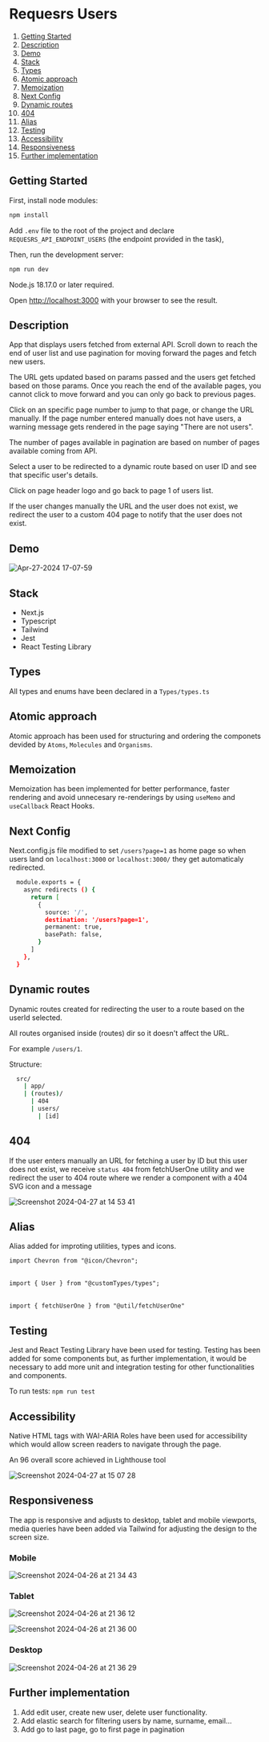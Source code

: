# Requesrs Users

1. [Getting Started](#getting-started)
2. [Description](#description)
3. [Demo](#demo)
4. [Stack](#stack)
5. [Types](#types)
6. [Atomic approach](#atomic-approach)
7. [Memoization](#memoization)
8. [Next Config](#next-config)
9. [Dynamic routes](#dynamic-routes)
10. [404](#404)
11. [Alias](#alias)
12. [Testing](#testing)
13. [Accessibility](#accessibility)
14. [Responsiveness](#responsiveness)
15. [Further implementation](#further-implementation)

## Getting Started

First, install node modules:

```bash
npm install
```

Add `.env` file to the root of the project and declare `REQUESRS_API_ENDPOINT_USERS` (the endpoint provided in the task), 

Then, run the development server:

```bash
npm run dev
```

Node.js 18.17.0 or later required.

Open [http://localhost:3000](http://localhost:3000) with your browser to see the result.

## Description

App that displays users fetched from external API. Scroll down to reach the end of user list and use pagination for moving forward the pages and fetch new users.

The URL gets updated based on params passed and the users get fetched based on those params. Once you reach the end of the available pages, you cannot click to move forward and you can only go back to previous pages.

Click on an specific page number to jump to that page, or change the URL manually. If the page number entered manually does not have users, a warning message gets rendered in the page saying "There are not users".

The number of pages available in pagination are based on number of pages available coming from API.

Select a user to be redirected to a dynamic route based on user ID and see that specific user's details.

Click on page header logo and go back to page 1 of users list.

If the user changes manually the URL and the user does not exist, we redirect the user to a custom 404 page to notify that the user does not exist.

## Demo

![Apr-27-2024 17-07-59](https://github.com/david-lorenzo-vargas/Requesrs-Users/assets/72414745/7a134970-af87-425e-be98-dd176d7109e9)

## Stack

<ul>
  <li>Next.js</li>
  <li>Typescript</li>
  <li>Tailwind</li>
  <li>Jest</li>
  <li>React Testing Library</li>
</ul>

## Types

All types and enums have been declared in a `Types/types.ts`

## Atomic approach

Atomic approach has been used for structuring and ordering the componets devided by `Atoms`, `Molecules` and `Organisms`.

## Memoization

Memoization has been implemented for better performance, faster rendering and avoid unnecesary re-renderings by using `useMemo` and `useCallback` React Hooks.


## Next Config

Next.config.js file modified to set `/users?page=1` as home page so when users land on `localhost:3000` or `localhost:3000/` they get automaticaly redirected.

```bash
  module.exports = {
    async redirects () {
      return [
        {
          source: '/',
          destination: '/users?page=1',
          permanent: true,
          basePath: false,
        }
      ]
    },
  }
```

## Dynamic routes

Dynamic routes created for redirecting the user to a route based on the userId selected.

All routes organised inside (routes) dir so it doesn't affect the URL.

For example `/users/1`.

Structure:

```bash
  src/
    | app/
    | (routes)/
      | 404
      | users/
        | [id]
```       

## 404

If the user enters manually an URL for fetching a user by ID but this user does not exist, we receive `status 404` from fetchUserOne utility and we redirect the user to 404 route where we render a component with a 404 SVG icon and a message

![Screenshot 2024-04-27 at 14 53 41](https://github.com/david-lorenzo-vargas/Requesrs-Users/assets/72414745/e97a20e4-e177-4f18-a87f-bd4bebebcb53)

## Alias

Alias added for improting utilities, types and icons.

`import Chevron from "@icon/Chevron";`
<br>
<br>

`import { User } from "@customTypes/types";`
<br>
<br>

`import { fetchUserOne } from "@util/fetchUserOne"`

## Testing

Jest and React Testing Library have been used for testing. Testing has been added for some components but, as further implementation, it would be necessary to add more unit and integration testing for other functionalities and components.

To run tests: `npm run test`

## Accessibility

Native HTML tags with WAI-ARIA Roles have been used for accessibility which would allow screen readers to navigate through the page.

An 96 overall score achieved in Lighthouse tool

![Screenshot 2024-04-27 at 15 07 28](https://github.com/david-lorenzo-vargas/Requesrs-Users/assets/72414745/734770cc-d653-47b6-b503-ceff74a8a467)


## Responsiveness

The app is responsive and adjusts to desktop, tablet and mobile viewports, media queries have been added via Tailwind for adjusting the design to the screen size.

### Mobile

![Screenshot 2024-04-26 at 21 34 43](https://github.com/david-lorenzo-vargas/Requesrs-Users/assets/72414745/87cd776d-5aac-41f1-9e7b-18e387b9580b)

### Tablet

![Screenshot 2024-04-26 at 21 36 12](https://github.com/david-lorenzo-vargas/Requesrs-Users/assets/72414745/81afd7f4-337a-4adb-8998-9329f9731b69)

![Screenshot 2024-04-26 at 21 36 00](https://github.com/david-lorenzo-vargas/Requesrs-Users/assets/72414745/10de6763-5c6c-4d23-b80c-e4786412f589)

### Desktop

![Screenshot 2024-04-26 at 21 36 29](https://github.com/david-lorenzo-vargas/Requesrs-Users/assets/72414745/7076d860-2033-4247-ad5d-c1a27a791c8a)

## Further implementation

1. Add edit user, create new user, delete user functionality.
2. Add elastic search for filtering users by name, surname, email...
3. Add go to last page, go to first page in pagination
